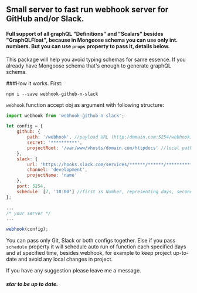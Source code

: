 ## Small server to fast run webhook server for GitHub and/or Slack.

#### Full support of all graphQL "Definitions" and "Scalars" besides "GraphQLFloat", because in Mongoose schema you can use only int. numbers. But you can use ```props``` property to pass it, details below. 

This package will help you  avoid typing schemas for same essence.
If you already have Mongoose schema that's enough to generate graphQL schema.

###How it works.
First:
~~~shell
npm i --save webhook-github-n-slack
~~~

```webhook``` function accept obj as argument with following structure:
~~~js
import webhook from 'webhook-github-n-slack';

let config = {
    github: {
        path: '/webhook', //payload URL (http:/domain.com:5254/webhook)
        secret: '**********',
        projectRoot: '/var/www/vhosts/domain.com/httpdocs' //local path to project
    },
    slack: {
        url: 'https://hooks.slack.com/services/******/******/***********', //slack webhook URL
        channel: 'development',
        projectName: 'name'
    },
    port: 5254,
    schedule: [7, '18:00'] //first is Number, representing days, second is String, representing time
};

...
/* your server */ 
...

webhook(config);
~~~

You can pass only Git, Slack or both configs together.
Else if you pass ```schedule``` property it will schedule auto run of function each specified days and at specified time, besides webhook, for example to keep project up-to-date and avoid any local changes in project. 


If you have any suggestion please leave me a message.
##### star to be up to date.
